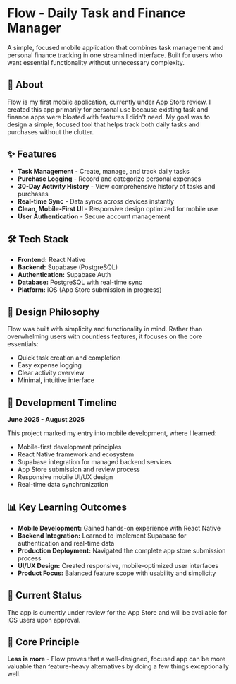 # Flow - Daily Task and Finance Manager

A simple, focused mobile application that combines task management and personal finance tracking in one streamlined interface. Built for users who want essential functionality without unnecessary complexity.

## 📱 About

Flow is my first mobile application, currently under App Store review. I created this app primarily for personal use because existing task and finance apps were bloated with features I didn't need. My goal was to design a simple, focused tool that helps track both daily tasks and purchases without the clutter.

## ✨ Features

- **Task Management** - Create, manage, and track daily tasks
- **Purchase Logging** - Record and categorize personal expenses
- **30-Day Activity History** - View comprehensive history of tasks and purchases
- **Real-time Sync** - Data syncs across devices instantly
- **Clean, Mobile-First UI** - Responsive design optimized for mobile use
- **User Authentication** - Secure account management

## 🛠️ Tech Stack

- **Frontend:** React Native
- **Backend:** Supabase (PostgreSQL)
- **Authentication:** Supabase Auth
- **Database:** PostgreSQL with real-time sync
- **Platform:** iOS (App Store submission in progress)

## 🎯 Design Philosophy

Flow was built with simplicity and functionality in mind. Rather than overwhelming users with countless features, it focuses on the core essentials:

- Quick task creation and completion
- Easy expense logging
- Clear activity overview
- Minimal, intuitive interface

## 🚀 Development Timeline

**June 2025 - August 2025**

This project marked my entry into mobile development, where I learned:

- Mobile-first development principles
- React Native framework and ecosystem
- Supabase integration for managed backend services
- App Store submission and review process
- Responsive mobile UI/UX design
- Real-time data synchronization

## 📊 Key Learning Outcomes

- **Mobile Development:** Gained hands-on experience with React Native
- **Backend Integration:** Learned to implement Supabase for authentication and real-time data
- **Production Deployment:** Navigated the complete app store submission process
- **UI/UX Design:** Created responsive, mobile-optimized user interfaces
- **Product Focus:** Balanced feature scope with usability and simplicity

## 📝 Current Status

The app is currently under review for the App Store and will be available for iOS users upon approval.

## 🎨 Core Principle

**Less is more** - Flow proves that a well-designed, focused app can be more valuable than feature-heavy alternatives by doing a few things exceptionally well.
